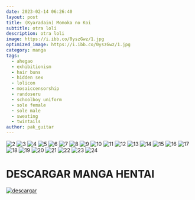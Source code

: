 ```yaml
---
date: 2023-02-14 06:26:40
layout: post
title: (Kyaradain) Momoka no Koi
subtitle: otra loli
description: otra loli
image: https://i.ibb.co/0yszGwz/1.jpg
optimized_image: https://i.ibb.co/0yszGwz/1.jpg
category: manga
tags:
  - ahegao
  - exhibitionism
  - hair buns
  - hidden sex
  - lolicon
  - mosaiccensorship
  - randoseru
  - schoolboy uniform
  - sole female
  - sole male
  - sweating
  - twintails
author: pak_guitar
---
```


<img src="https://i.ibb.co/DLkMrfQ/2.jpg" alt="2" border="0">

<img src="https://i.ibb.co/QNGzqJW/3.jpg" alt="3" border="0">

<img src="https://i.ibb.co/BqLpfQn/4.jpg" alt="4" border="0">

<img src="https://i.ibb.co/x3BY0YJ/5.jpg" alt="5" border="0">

<img src="https://i.ibb.co/0my1bRg/6.jpg" alt="6" border="0">

<img src="https://i.ibb.co/0V4R6Dz/7.jpg" alt="7" border="0">

<img src="https://i.ibb.co/4Kvzy1H/8.jpg" alt="8" border="0">

<img src="https://i.ibb.co/PhdxppY/9.jpg" alt="9" border="0">

<img src="https://i.ibb.co/zfSHyF0/10.jpg" alt="10" border="0">

<img src="https://i.ibb.co/hFpDqrs/11.jpg" alt="11" border="0">

<img src="https://i.ibb.co/pymsM05/12.jpg" alt="12" border="0">

<img src="https://i.ibb.co/L1scTtg/13.jpg" alt="13" border="0">

<img src="https://i.ibb.co/996NJWp/14.jpg" alt="14" border="0">

<img src="https://i.ibb.co/1Rj32dW/15.jpg" alt="15" border="0">

<img src="https://i.ibb.co/CzkGL2h/16.jpg" alt="16" border="0">

<img src="https://i.ibb.co/xhSCttC/17.jpg" alt="17" border="0">

<img src="https://i.ibb.co/0YGYj96/18.jpg" alt="18" border="0">

<img src="https://i.ibb.co/74LHD7v/19.jpg" alt="19" border="0">

<img src="https://i.ibb.co/5cQMGN0/20.jpg" alt="20" border="0">

<img src="https://i.ibb.co/tY51yYY/21.jpg" alt="21" border="0">

<img src="https://i.ibb.co/3yc4HW6/22.jpg" alt="22" border="0">

<img src="https://i.ibb.co/xfBZqsx/23.jpg" alt="23" border="0">

<img src="https://i.ibb.co/6RS6DRW/24.jpg" alt="24" border="0">

# DESCARGAR MANGA HENTAI
<a href="https://mixdrop.gl/f/enpwvvnrup7qq1"><img src="https://i.ibb.co/ph6KsCR/descargar.png" alt="descargar"/></a>



